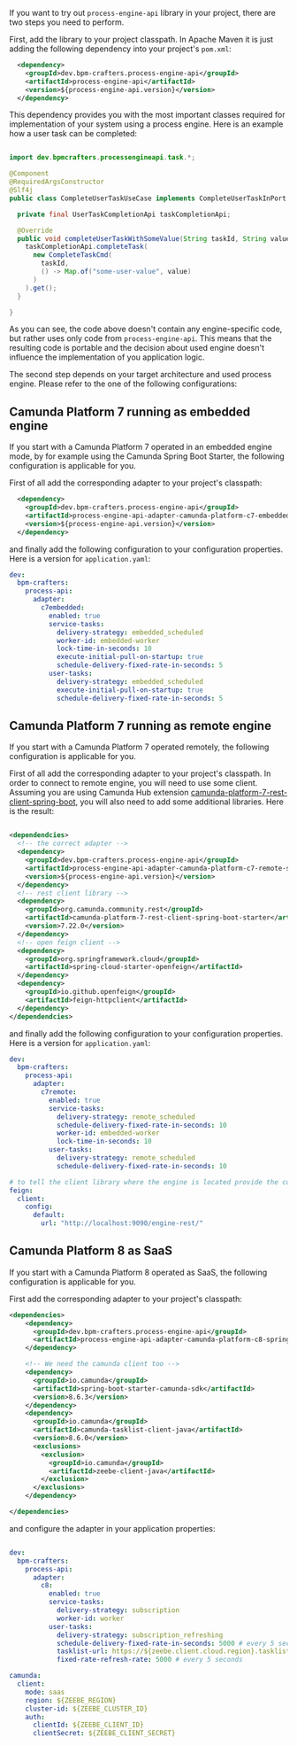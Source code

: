 If you want to try out `process-engine-api` library in your project, there are two steps you need to perform.

First, add the library to your project classpath. In Apache Maven it is just adding the following dependency into your 
project's `pom.xml`:

```xml 
  <dependency>
    <groupId>dev.bpm-crafters.process-engine-api</groupId>
    <artifactId>process-engine-api</artifactId>
    <version>${process-engine-api.version}</version>
  </dependency>
```

This dependency provides you with the most important classes required for implementation of your system using
a process engine. Here is an example how a user task can be completed:

```java

import dev.bpmcrafters.processengineapi.task.*;

@Component
@RequiredArgsConstructor
@Slf4j
public class CompleteUserTaskUseCase implements CompleteUserTaskInPort {

  private final UserTaskCompletionApi taskCompletionApi;

  @Override
  public void completeUserTaskWithSomeValue(String taskId, String value) {
    taskCompletionApi.completeTask(
      new CompleteTaskCmd(
        taskId,
        () -> Map.of("some-user-value", value)
      )
    ).get();
  }

}

```

As you can see, the code above doesn't contain any engine-specific code, but rather uses only code from `process-engine-api`.
This means that the resulting code is portable and the decision about used engine doesn't influence the implementation
of you application logic.

The second step depends on your target architecture and used process engine. Please refer to the one of the following
configurations:

## Camunda Platform 7 running as embedded engine

If you start with a Camunda Platform 7 operated in an embedded engine mode, by for example using the Camunda Spring Boot Starter,
the following configuration is applicable for you. 

First of all add the corresponding adapter to your project's classpath:

```xml 
  <dependency>
    <groupId>dev.bpm-crafters.process-engine-api</groupId>
    <artifactId>process-engine-api-adapter-camunda-platform-c7-embedded-spring-boot-starter</artifactId>
    <version>${process-engine-api.version}</version>
  </dependency>
```

and finally add the following configuration to your configuration properties. Here is a version for `application.yaml`:

```yaml 
dev:
  bpm-crafters:
    process-api:
      adapter:
        c7embedded:
          enabled: true
          service-tasks:
            delivery-strategy: embedded_scheduled
            worker-id: embedded-worker
            lock-time-in-seconds: 10
            execute-initial-pull-on-startup: true
            schedule-delivery-fixed-rate-in-seconds: 5
          user-tasks:
            delivery-strategy: embedded_scheduled
            execute-initial-pull-on-startup: true
            schedule-delivery-fixed-rate-in-seconds: 5

```

## Camunda Platform 7 running as remote engine

If you start with a Camunda Platform 7 operated remotely, the following configuration is applicable for you.

First of all add the corresponding adapter to your project's classpath. In order to connect to remote engine,
you will need to use some client. Assuming you are using Camunda Hub extension [camunda-platform-7-rest-client-spring-boot](https://github.com/camunda-community-hub/camunda-platform-7-rest-client-spring-boot),
you will also need to add some additional libraries. Here is the result:

```xml

<dependendcies>
  <!-- the correct adapter -->
  <dependency>
    <groupId>dev.bpm-crafters.process-engine-api</groupId>
    <artifactId>process-engine-api-adapter-camunda-platform-c7-remote-spring-boot-starter</artifactId>
    <version>${process-engine-api.version}</version>
  </dependency>
  <!-- rest client library --> 
  <dependency>
    <groupId>org.camunda.community.rest</groupId>
    <artifactId>camunda-platform-7-rest-client-spring-boot-starter</artifactId>
    <version>7.22.0</version>
  </dependency>
  <!-- open feign client -->
  <dependency>
    <groupId>org.springframework.cloud</groupId>
    <artifactId>spring-cloud-starter-openfeign</artifactId>
  </dependency>
  <dependency>
    <groupId>io.github.openfeign</groupId>
    <artifactId>feign-httpclient</artifactId>
  </dependency>
</dependendcies>

```

and finally add the following configuration to your configuration properties. Here is a version for `application.yaml`:

```yaml 
dev:
  bpm-crafters:
    process-api:
      adapter:
        c7remote:
          enabled: true
          service-tasks:
            delivery-strategy: remote_scheduled
            schedule-delivery-fixed-rate-in-seconds: 10
            worker-id: embedded-worker
            lock-time-in-seconds: 10
          user-tasks:
            delivery-strategy: remote_scheduled
            schedule-delivery-fixed-rate-in-seconds: 10

# to tell the client library where the engine is located provide the correct details below:
feign:
  client:
    config:
      default:
        url: "http://localhost:9090/engine-rest/"

```

## Camunda Platform 8 as SaaS

If you start with a Camunda Platform 8 operated as SaaS, the following configuration is applicable for you.

First add the corresponding adapter to your project's classpath:

```xml 
<dependencies>
    <dependency>
      <groupId>dev.bpm-crafters.process-engine-api</groupId>
      <artifactId>process-engine-api-adapter-camunda-platform-c8-spring-boot-starter</artifactId>
    </dependency>

    <!-- We need the camunda client too -->
    <dependency>
      <groupId>io.camunda</groupId>
      <artifactId>spring-boot-starter-camunda-sdk</artifactId>
      <version>8.6.3</version>
    </dependency>
    <dependency>
      <groupId>io.camunda</groupId>
      <artifactId>camunda-tasklist-client-java</artifactId>
      <version>8.6.0</version>
      <exclusions>
        <exclusion>
          <groupId>io.camunda</groupId>
          <artifactId>zeebe-client-java</artifactId>
        </exclusion>
      </exclusions>
    </dependency>

</dependencies>
```

and configure the adapter in your application properties:

```yaml

dev:
  bpm-crafters:
    process-api:
      adapter:
        c8:
          enabled: true
          service-tasks:
            delivery-strategy: subscription
            worker-id: worker
          user-tasks:
            delivery-strategy: subscription_refreshing
            schedule-delivery-fixed-rate-in-seconds: 5000 # every 5 seconds
            tasklist-url: https://${zeebe.client.cloud.region}.tasklist.camunda.io/${zeebe.client.cloud.clusterId}
            fixed-rate-refresh-rate: 5000 # every 5 seconds

camunda:
  client:
    mode: saas
    region: ${ZEEBE_REGION}
    cluster-id: ${ZEEBE_CLUSTER_ID}
    auth:
      clientId: ${ZEEBE_CLIENT_ID}
      clientSecret: ${ZEEBE_CLIENT_SECRET}

```
